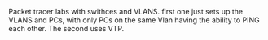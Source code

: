 Packet tracer labs with swithces and VLANS. first one just sets up the VLANS and PCs, with only PCs on the same Vlan having the
ability to PING each other. The second uses VTP.

